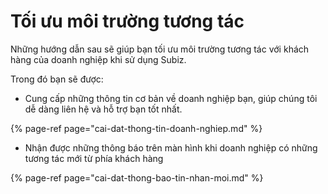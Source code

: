 # Tối ưu môi trường tương tác

Những hướng dẫn sau sẽ giúp bạn tối ưu môi trường tương tác với khách hàng của doanh nghiệp khi sử dụng Subiz.

Trong đó bạn sẽ được:

* Cung cấp những thông tin cơ bản về doanh nghiệp bạn, giúp chúng tôi dễ dàng liên hệ và hỗ trợ bạn tốt nhất.

{% page-ref page="cai-dat-thong-tin-doanh-nghiep.md" %}

* Nhận được những thông báo trên màn hình khi doanh nghiệp có những tương tác mới từ phía khách hàng

{% page-ref page="cai-dat-thong-bao-tin-nhan-moi.md" %}

